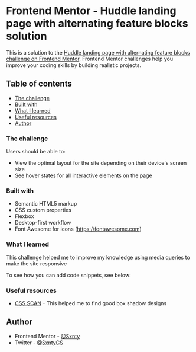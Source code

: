 # Frontend Mentor - Huddle landing page with alternating feature blocks solution

This is a solution to the [Huddle landing page with alternating feature blocks challenge on Frontend Mentor](https://www.frontendmentor.io/challenges/huddle-landing-page-with-alternating-feature-blocks-5ca5f5981e82137ec91a5100). Frontend Mentor challenges help you improve your coding skills by building realistic projects. 

## Table of contents
  - [The challenge](#the-challenge)
  - [Built with](#built-with)
  - [What I learned](#what-i-learned)
  - [Useful resources](#useful-resources)
  - [Author](#author)


### The challenge

Users should be able to:

- View the optimal layout for the site depending on their device's screen size
- See hover states for all interactive elements on the page

### Built with

- Semantic HTML5 markup
- CSS custom properties
- Flexbox
- Desktop-first workflow
- Font Awesome for icons (https://fontawesome.com)


### What I learned


This challenge helped me to improve my knowledge using media queries to make the site responsive

To see how you can add code snippets, see below:



### Useful resources

- [CSS SCAN](https://getcssscan.com/css-box-shadow-examples) - This helped me to find good box shadow designs


## Author

- Frontend Mentor - [@Sxnty](https://https://www.frontendmentor.io/profile/Sxnty)
- Twitter - [@SxntyCS](https://www.twitter.com/yourusername)
